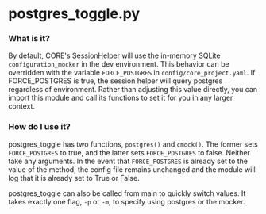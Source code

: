 # postgres_toggle.py

### What is it?
By default, CORE's SessionHelper will use the in-memory SQLite `configuration_mocker` in the dev environment. This behavior can be overridden with the variable `FORCE_POSTGRES` in `config/core_project.yaml`. If FORCE_POSTGRES is true, the session helper will query postgres regardless of environment. Rather than adjusting this value directly, you can import this module and call its functions to set it for you in any larger context.

### How do I use it?
postgres_toggle has two functions, `postgres()` and `cmock()`. The former sets `FORCE_POSTGRES` to true, and the latter sets `FORCE_POSTGRES` to false. Neither take any arguments. In the event that `FORCE_POSTGRES` is already set to the value of the method, the config file remains unchanged and the module will log that it is already set to True or False.

postgres_toggle can also be called from main to quickly switch values. It takes exactly one flag, `-p` or `-m`, to specify using postgres or the mocker. 